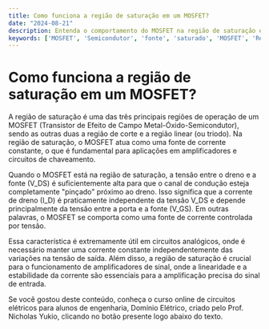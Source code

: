 ```yaml
---
title: Como funciona a região de saturação em um MOSFET?
date: "2024-08-21"
description: Entenda o comportamento do MOSFET na região de saturação e sua importância em circuitos elétricos.
keywords: ['MOSFET', 'Semicondutor', 'fonte', 'saturado', 'MOSFET', 'Resolvido', 'Análise']
---
```


# Como funciona a região de saturação em um MOSFET?

A região de saturação é uma das três principais regiões de operação de um MOSFET (Transistor de Efeito de Campo Metal-Óxido-Semicondutor), sendo as outras duas a região de corte e a região linear (ou triodo). Na região de saturação, o MOSFET atua como uma fonte de corrente constante, o que é fundamental para aplicações em amplificadores e circuitos de chaveamento.

Quando o MOSFET está na região de saturação, a tensão entre o dreno e a fonte (V_DS) é suficientemente alta para que o canal de condução esteja completamente "pinçado" próximo ao dreno. Isso significa que a corrente de dreno (I_D) é praticamente independente da tensão V_DS e depende principalmente da tensão entre a porta e a fonte (V_GS). Em outras palavras, o MOSFET se comporta como uma fonte de corrente controlada por tensão.

Essa característica é extremamente útil em circuitos analógicos, onde é necessário manter uma corrente constante independentemente das variações na tensão de saída. Além disso, a região de saturação é crucial para o funcionamento de amplificadores de sinal, onde a linearidade e a estabilidade da corrente são essenciais para a amplificação precisa do sinal de entrada.

Se você gostou deste conteúdo, conheça o curso online de circuitos elétricos para alunos de engenharia, Domínio Elétrico, criado pelo Prof. Nicholas Yukio, clicando no botão presente logo abaixo do texto.